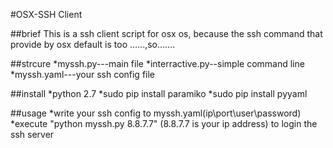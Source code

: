 #OSX-SSH Client

##brief
  This is a ssh client script for osx os, because the ssh command that provide by osx default is too ......,so.......

##strcure
*myssh.py---main file
*interractive.py--simple command line
*myssh.yaml---your ssh config file

##install
*python 2.7
*sudo pip install paramiko
*sudo pip install pyyaml

##usage
*write your ssh config to myssh.yaml(ip\port\user\password)
*execute "python myssh.py 8.8.7.7" (8.8.7.7 is your ip address) to login the ssh server
